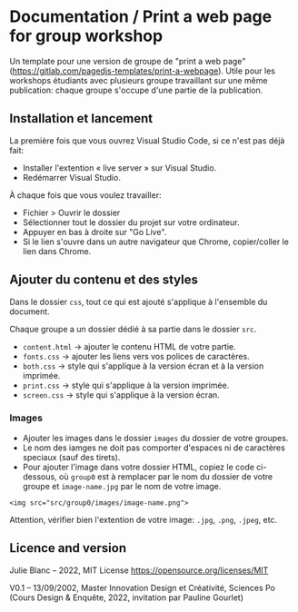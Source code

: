 # Documentation / Print a web page for group workshop

Un template pour une version de groupe de "print a web page" (https://gitlab.com/pagedjs-templates/print-a-webpage).
Utile pour les workshops étudiants avec plusieurs groupe travaillant sur une même publication: chaque groupe s'occupe d'une partie de la publication. 

## Installation et lancement

La première fois que vous ouvrez Visual Studio Code, si ce n'est pas déjà fait: 
- Installer l'extention « live server » sur Visual Studio.
- Redémarrer Visual Studio.

À chaque fois que vous voulez travailler: 
- Fichier > Ouvrir le dossier
- Sélectionner tout le dossier du projet sur votre ordinateur.
- Appuyer en bas à droite sur "Go Live".
- Si le lien s'ouvre dans un autre navigateur que Chrome, copier/coller le lien dans Chrome.

## Ajouter du contenu et des styles

Dans le dossier `css`, tout ce qui est ajouté s'applique à l'ensemble du document.

Chaque groupe a un dossier dédié à sa partie dans le dossier `src`.

- `content.html` → ajouter le contenu HTML de votre partie.
- `fonts.css` → ajouter les liens vers vos polices de caractères.
- `both.css` → style qui s'applique à la version écran et à la version imprimée.
- `print.css` → style qui s'applique à la version imprimée.
- `screen.css` → style qui s'applique à la version écran.

### Images

- Ajouter les images dans le dossier `images` du dossier de votre groupes.
- Le nom des iamges ne doit pas comporter d'espaces ni de caractères speciaux (sauf des tirets).
- Pour ajouter l'image dans votre dossier HTML, copiez le code ci-dessous, où `group0` est à remplacer par le nom du dossier de votre groupe et `image-name.jpg` par le nom de votre image.

```
<img src="src/group0/images/image-name.png">
```


Attention, vérifier bien l'extention de votre image: `.jpg`, `.png`, `.jpeg`, etc. 


## Licence and version

Julie Blanc – 2022,
MIT License https://opensource.org/licenses/MIT

V0.1 – 13/09/2002, Master Innovation Design et Créativité, Sciences Po (Cours Design & Enquête, 2022, invitation par Pauline Gourlet)